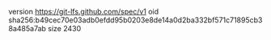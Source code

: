 version https://git-lfs.github.com/spec/v1
oid sha256:b49cec70e03adb0efdd95b0203e8de14a0d2ba332bf571c71895cb38a485a7ab
size 2430
